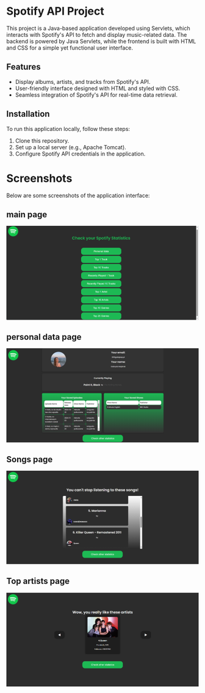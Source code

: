 # Spotify API Project

This project is a Java-based application developed using Servlets, which interacts with Spotify's API to fetch and display music-related data. The backend is powered by Java Servlets, while the frontend is built with HTML and CSS for a simple yet functional user interface.

## Features
- Display albums, artists, and tracks from Spotify's API.
- User-friendly interface designed with HTML and styled with CSS.
- Seamless integration of Spotify's API for real-time data retrieval.

## Installation
To run this application locally, follow these steps:
1. Clone this repository.
2. Set up a local server (e.g., Apache Tomcat).
3. Configure Spotify API credentials in the application.

# Screenshots
Below are some screenshots of the application interface:

## main page
![Main page](main.PNG)

## personal data page
![personal page](personal_data.PNG)

## Songs page
![songs page](top_songs.PNG)

## Top artists page
![artists page](artists.PNG)
